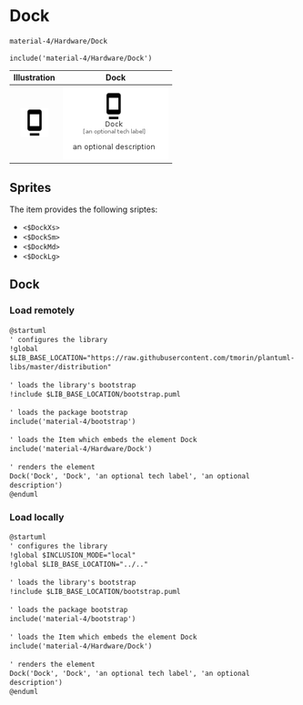 # Dock


```text
material-4/Hardware/Dock
```

```text
include('material-4/Hardware/Dock')
```



| Illustration | Dock |
| :---: | :---: |
| ![illustration for Illustration](../../material-4/Hardware/Dock.png) | ![illustration for Dock](../../material-4/Hardware/Dock.Local.png) |



## Sprites
The item provides the following sriptes:

- `<$DockXs>`
- `<$DockSm>`
- `<$DockMd>`
- `<$DockLg>`





## Dock

### Load remotely
```plantuml
@startuml
' configures the library
!global $LIB_BASE_LOCATION="https://raw.githubusercontent.com/tmorin/plantuml-libs/master/distribution"

' loads the library's bootstrap
!include $LIB_BASE_LOCATION/bootstrap.puml

' loads the package bootstrap
include('material-4/bootstrap')

' loads the Item which embeds the element Dock
include('material-4/Hardware/Dock')

' renders the element
Dock('Dock', 'Dock', 'an optional tech label', 'an optional description')
@enduml
```

### Load locally
```plantuml
@startuml
' configures the library
!global $INCLUSION_MODE="local"
!global $LIB_BASE_LOCATION="../.."

' loads the library's bootstrap
!include $LIB_BASE_LOCATION/bootstrap.puml

' loads the package bootstrap
include('material-4/bootstrap')

' loads the Item which embeds the element Dock
include('material-4/Hardware/Dock')

' renders the element
Dock('Dock', 'Dock', 'an optional tech label', 'an optional description')
@enduml
```

